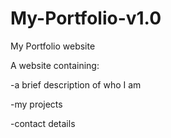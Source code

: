 # My-Portfolio-v1.0
My Portfolio website

A website containing:

-a brief description of who I am

-my projects

-contact details
